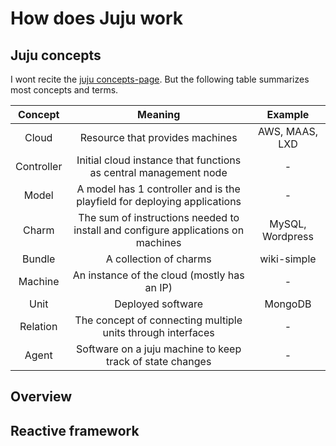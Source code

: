 # How does Juju work

## Juju concepts

I wont recite the [juju concepts-page](https://jujucharms.com/docs/stable/juju-concepts). But the following table summarizes most concepts and terms.

| **Concept**|                                    **Meaning**                                   |    **Example**   |
|:----------:|:--------------------------------------------------------------------------------:|:----------------:|
|    Cloud   |                          Resource that provides machines                         |  AWS, MAAS, LXD  |
| Controller |         Initial cloud instance that functions as central management node         |         -        |
|    Model   |     A model has 1 controller and is the playfield for deploying applications     |         -        |
|    Charm   | The sum of instructions needed to install and configure applications on machines | MySQL, Wordpress |
|   Bundle   |                              A collection of charms                              |    wiki-simple   |
|   Machine  |                    An instance of the cloud (mostly has an IP)                   |         -        |
|    Unit    |                                 Deployed software                                |      MongoDB     |
|  Relation  |            The concept of connecting multiple units through interfaces           |         -        |
|    Agent   |             Software on a juju machine to keep track of state changes            |         -        |


## Overview

## Reactive framework

